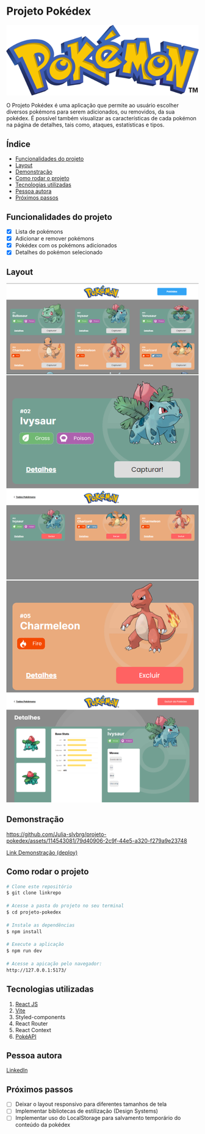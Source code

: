# Projeto Pokédex

![Pokemon](./src/assets/images/pokemons-logo-header.svg)

O Projeto Pokédex é uma aplicação que permite ao usuário escolher diversos pokémons para serem adicionados, ou removidos, da sua pokédex. É possível também visualizar as características de cada pokémon na página de detalhes, tais como, ataques, estatísticas e tipos.

## Índice
- <a href="#funcionalidades">Funcionalidades do projeto</a>
- <a href="#layout">Layout</a>
- <a href="#demonstração">Demonstração</a>
- <a href="#rodar">Como rodar o projeto</a>
- <a href="#tecnologias-utilizadas"> Tecnologias utilizadas</a>
- <a href="#autora">Pessoa autora</a>
- <a href="#proximos-passos">Próximos passos</a>

## Funcionalidades do projeto

 - [x] Lista de pokémons
 - [x] Adicionar e remover pokémons
 - [x] Pokédex com os pokémons adicionados
 - [x] Detalhes do pokémon selecionado

## Layout
![Lista de Pokemóns](./src/assets/images/readme/layout-pokemonlist.png)
![Lista de Pokemóns-Card](./src/assets/images/readme/layout-pokemonList-card.png)
![Pokédex](./src/assets/images/readme/layout-pokedex.png)
![Pokédex-Card](./src/assets/images/readme/layout-pokedex-card.png)
![Pokémon- detalhes](./src/assets/images/readme/layout-pokemondetails.png)

## Demonstração

https://github.com/Julia-slvbrg/projeto-pokedex/assets/114543081/79d40906-2c9f-44e5-a320-f279a9e23748


[Link Demonstração (deploy)](https://draconian-poison.surge.sh/)

## Como rodar o projeto
```bash
# Clone este repositório
$ git clone linkrepo

# Acesse a pasta do projeto no seu terminal
$ cd projeto-pokedex

# Instale as dependências
$ npm install

# Execute a aplicação 
$ npm run dev

# Acesse a apicação pelo navegador:
http://127.0.0.1:5173/
```

## Tecnologias utilizadas
1. [React JS](https://react.dev/)
2. [Vite](https://vitejs.dev/)
3. Styled-components
4. React Router
5. React Context
6. [PokéAPI](https://pokeapi.co/)

## Pessoa autora 
[LinkedIn](https://www.linkedin.com/in/julia-silva-borges/)

## Próximos passos
- [ ] Deixar o layout responsivo para diferentes tamanhos de tela
- [ ] Implementar bibliotecas de estilização (Design Systems)
- [ ] Implementar uso do LocalStorage para salvamento temporário do conteúdo da pokédex
